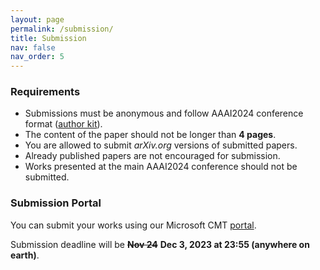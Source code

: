 ```yaml
---
layout: page
permalink: /submission/
title: Submission
nav: false
nav_order: 5
---
```


<!-- <div style="text-align: center;">
  <a href="https://cmt3.research.microsoft.com/EIW2024" style="display: inline-block; background-color: #003973; padding: 10px; border-radius: 10px; text-decoration: none; color: white; font-weight: bold;">
    Click Here for Submission
  </a>
</div> -->

### Requirements

* Submissions must be anonymous and follow AAAI2024 conference format ([author kit](https://aaai.org/authorkit24-2/)).
* The content of the paper should not be longer than **4 pages**.
* You are allowed to submit *arXiv.org* versions of submitted papers.
* Already published papers are not encouraged for submission.
* Works presented at the main AAAI2024 conference should not be submitted.

### Submission Portal

You can submit your works using our Microsoft CMT [portal](https://cmt3.research.microsoft.com/EIW2024).

Submission deadline will be **~~Nov 24~~** **Dec 3, 2023 at 23:55 (anywhere on earth)**.
